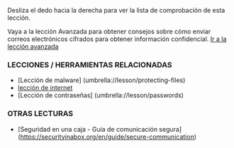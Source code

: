 [Title]: # (¿Y ahora qué?)
[Difficulty]: # (Principiante)
[Order]: # (0)

Desliza el dedo hacia la derecha para ver la lista de comprobación de esta lección.

Vaya a la lección Avanzada para obtener consejos sobre cómo enviar correos electrónicos cifrados para obtener información confidencial.
[Ir a la lección avanzada](umbrella://lesson/email/1)

### LECCIONES / HERRAMIENTAS RELACIONADAS

*   [Lección de malware] (umbrella://lesson/protecting-files)
*   [lección de internet](umbrella://lesson/the-internet)
*   [Lección de contraseñas] (umbrella://lesson/passwords)

### OTRAS LECTURAS

*   [Seguridad en una caja - Guía de comunicación segura] (https://securityinabox.org/en/guide/secure-communication)